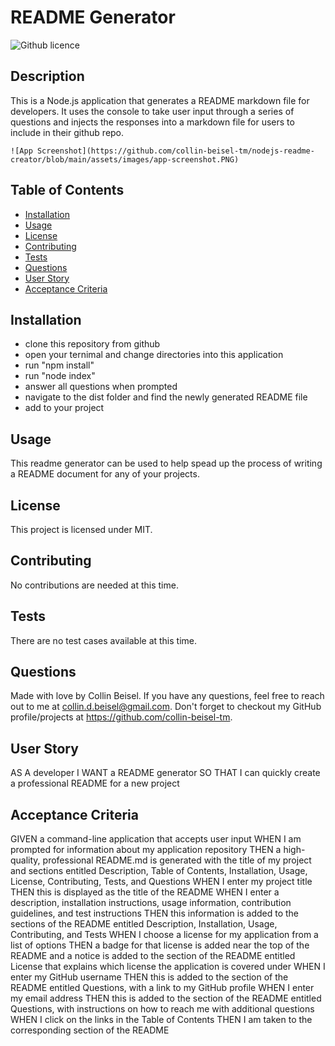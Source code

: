 # README Generator

  ![Github licence](http://img.shields.io/badge/license-MIT-blue.svg)

  ## Description 
  This is a Node.js application that generates a README markdown file for developers. It uses the console to take user input through a series of questions and injects the responses into a markdown file for users to include in their github repo. 

    ![App Screenshot](https://github.com/collin-beisel-tm/nodejs-readme-creator/blob/main/assets/images/app-screenshot.PNG)
  ## Table of Contents
  * [Installation](#installation)
  * [Usage](#usage)
  * [License](#license)
  * [Contributing](#contributing)
  * [Tests](#tests)
  * [Questions](#questions)
  * [User Story](#User-Story)
  * [Acceptance Criteria](#acceptance-criteria)
  
  ## Installation 
  - clone this repository from github
  - open your ternimal and change directories into this application
  - run "npm install"
  - run "node index"
  - answer all questions when prompted
  - navigate to the dist folder and find the newly generated README file
  - add to your project
  ## Usage 
  This readme generator can be used to help spead up the process of writing a README document for any of your projects.
  ## License 
  This project is licensed under MIT.
  ## Contributing 
  No contributions are needed at this time.
  ## Tests
  There are no test cases available at this time.
  ## Questions
  Made with love by Collin Beisel. If you have any questions, feel free to reach out to me at collin.d.beisel@gmail.com. Don't forget to checkout my GitHub profile/projects at https://github.com/collin-beisel-tm.
## User Story
AS A developer
I WANT a README generator
SO THAT I can quickly create a professional README for a new project

## Acceptance Criteria
GIVEN a command-line application that accepts user input
WHEN I am prompted for information about my application repository
THEN a high-quality, professional README.md is generated with the title of my project and sections entitled Description, Table of Contents, Installation, Usage, License, Contributing, Tests, and Questions
WHEN I enter my project title
THEN this is displayed as the title of the README
WHEN I enter a description, installation instructions, usage information, contribution guidelines, and test instructions
THEN this information is added to the sections of the README entitled Description, Installation, Usage, Contributing, and Tests
WHEN I choose a license for my application from a list of options
THEN a badge for that license is added near the top of the README and a notice is added to the section of the README entitled License that explains which license the application is covered under
WHEN I enter my GitHub username
THEN this is added to the section of the README entitled Questions, with a link to my GitHub profile
WHEN I enter my email address
THEN this is added to the section of the README entitled Questions, with instructions on how to reach me with additional questions
WHEN I click on the links in the Table of Contents
THEN I am taken to the corresponding section of the README